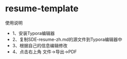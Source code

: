 # resume-template

使用说明

- 1、安装Typora编辑器
- 2、复制SDE-resume-zh.md的源文件到Typora编辑器中
- 3、根据自己的信息编辑修改
- 4、点击右上角 文件->导出->PDF
